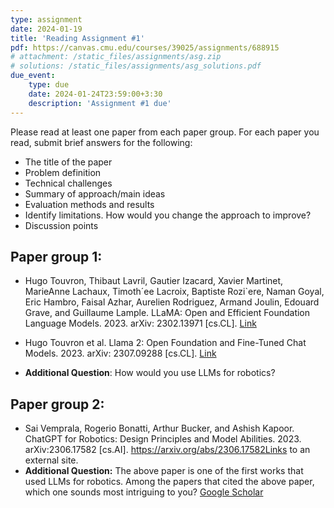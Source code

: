 ```yaml
---
type: assignment
date: 2024-01-19
title: 'Reading Assignment #1'
pdf: https://canvas.cmu.edu/courses/39025/assignments/688915
# attachment: /static_files/assignments/asg.zip 
# solutions: /static_files/assignments/asg_solutions.pdf 
due_event: 
    type: due
    date: 2024-01-24T23:59:00+3:30
    description: 'Assignment #1 due'
---
```

Please read at least one paper from each paper group. For each paper you read, submit brief answers for the following: 

- The title of the paper
- Problem definition
- Technical challenges
- Summary of approach/main ideas
- Evaluation methods and results
- Identify limitations. How would you change the approach to improve?
- Discussion points

## Paper group 1:

* Hugo Touvron, Thibaut Lavril, Gautier Izacard, Xavier Martinet, MarieAnne Lachaux, Timoth´ee Lacroix, Baptiste Rozi`ere, Naman Goyal, Eric Hambro, Faisal Azhar, Aurelien Rodriguez, Armand Joulin, Edouard Grave, and Guillaume Lample. LLaMA: Open and Efficient Foundation Language Models. 2023. arXiv: 2302.13971 [cs.CL]. <a href="https://arxiv.org/abs/2302.13971">Link</a> 

* Hugo Touvron et al. Llama 2: Open Foundation and Fine-Tuned Chat Models. 2023. arXiv: 2307.09288 [cs.CL]. <a href="https://arxiv.org/abs/2307.09288">Link</a> 
* **Additional Question**: How would you use LLMs for robotics? 

## Paper group 2: 

* Sai Vemprala, Rogerio Bonatti, Arthur Bucker, and Ashish Kapoor. ChatGPT for Robotics: Design Principles and Model Abilities. 2023. arXiv:2306.17582 [cs.AI]. https://arxiv.org/abs/2306.17582Links to an external site. 
* **Additional Question:** The above paper is one of the first works that used LLMs for robotics.  Among the papers that cited the above paper, which one sounds most intriguing to you? <a href="https://scholar.google.com/scholar?cites=3223909598681380499&as_sdt=5,39&sciodt=0,39&hl=en">Google Scholar</a>
